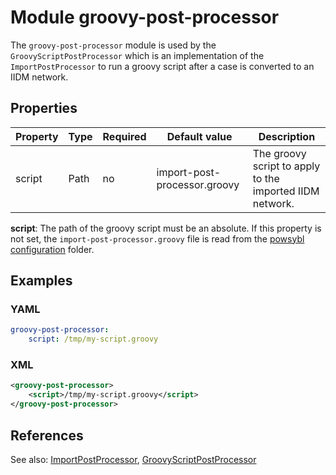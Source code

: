 # Module groovy-post-processor

The `groovy-post-processor` module is used by the `GroovyScriptPostProcessor` which is an implementation of the
`ImportPostProcessor` to run a groovy script after a case is converted to an IIDM network.

## Properties

| Property | Type | Required | Default value | Description |
| -------- | ---- | -------- | ------------- | ----------- |
| script | Path | no | import-post-processor.groovy | The groovy script to apply to the imported IIDM network. |

**script**: The path of the groovy script must be an absolute. If this property is not set, the `import-post-processor.groovy`
file is read from the [powsybl configuration](../itools.md) folder.

## Examples

### YAML
```yaml
groovy-post-processor:
    script: /tmp/my-script.groovy
```

### XML
```xml
<groovy-post-processor>
    <script>/tmp/my-script.groovy</script>
</groovy-post-processor>
```

## References
See also:
[ImportPostProcessor](../../architecture/iidm/post-processor/README.md),
[GroovyScriptPostProcessor](../../architecture/iidm/post-processor/groovyScriptPostProcessor.md)
